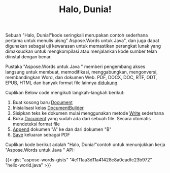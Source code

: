 ﻿---
title: Halo, Dunia!
second_title: Contoh sederhana cara menggunakan Aspose.Words untuk Java
articleTitle: Halo, Dunia!
linktitle: Halo Dunia
description: "Buat, edit, dan simpan dokumen pertama Anda dalam format apa pun yang didukung menggunakan Aspose.Words untuk Java untuk merasakan kesederhanaan dan kekuatannya dalam Java."
type: docs
weight: 20
url: /id/java/hello-world/
timestamp: 2024-01-27-14-07-04
---

Sebuah "Halo, Dunia!"kode seringkali merupakan contoh sederhana pertama untuk menulis uisng" Aspose.Words untuk Java", dan juga dapat digunakan sebagai uji kewarasan untuk memastikan perangkat lunak yang dimaksudkan untuk mengkompilasi atau menjalankan kode sumber telah diinstal dengan benar.

Pustaka "Aspose.Words untuk Java " memberi pengembang akses langsung untuk membuat, memodifikasi, menggabungkan, mengonversi, membandingkan Word, dan dokumen Web. PDF, DOCX, DOC, RTF, ODT, EPUB, HTML dan banyak format file lainnya [didukung](/words/java/supported-document-formats/).

Cuplikan Below code mengikuti langkah-langkah berikut:

1. Buat kosong baru [Document](https://reference.aspose.com/words/java/com.aspose.words/document/)
1. Inisialisasi kelas [DocumentBuilder](https://reference.aspose.com/words/java/com.aspose.words/documentbuilder/)
1. Sisipkan teks ke dokumen mulai menggunakan metode [Write](https://reference.aspose.com/words/java/com.aspose.words/documentbuilder/#write-java.lang.String) sederhana
1. Buka [Document](https://reference.aspose.com/words/java/com.aspose.words/document/#Document-java.lang.String) yang sudah ada dari sebuah file. Secara otomatis mendeteksi format file
1. [Append](https://reference.aspose.com/words/java/com.aspose.words/document/#appendDocument-com.aspose.words.Document-int) dokumen "A" ke dan dari dokumen "B"
1. [Save](https://reference.aspose.com/words/java/com.aspose.words/document/#save-java.lang.String) keluaran sebagai PDF

Cuplikan kode berikut adalah "Halo, Dunia!"contoh untuk menunjukkan kerja "Aspose.Words untuk Java " API:

{{< gist "aspose-words-gists" "4e111aa3d11a41428c8a0cadfc23b972" "hello-world.java" >}}
